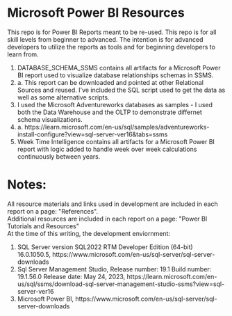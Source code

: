 # Microsoft Power BI Resources
This repo is for Power BI Reports meant to be re-used.  This repo is for all skill levels from beginner to advanced. The intention is for advanced developers to utilize the reports as tools and for beginning developers to learn from. 
<ol>
  <li>DATABASE_SCHEMA_SSMS contains all artifacts for a Microsoft Power BI report used to visualize database relationships schemas in SSMS.</li>
  <li>a. This report can be downloaded and pointed at other Relational Sources and reused. I've included the SQL script used to get the data as well as some alternative scripts.</li>
  <li>I used the Microsoft Adventureworks databases as samples - I used both the Data Warehouse and the OLTP to demonstrate differnet schema visualizations.</li>
  <li>a. https://learn.microsoft.com/en-us/sql/samples/adventureworks-install-configure?view=sql-server-ver16&tabs=ssms</li>
  <li>Week Time Intelligence contains all artifacts for a Microsoft Power BI report with logic added to handle week over week calculations continuously between years. </li>
</ol>

# Notes: <br>
All resource materials and links used in development are included in each report on a page: "References". <br>
Additional resources are included in each report on a page: "Power BI Tutorials and Resources"<br>
At the time of this writing, the development enviornment: <br>
<ol>
  <li>SQL Server version SQL2022	RTM	Developer Edition (64-bit)	16.0.1050.5, https://www.microsoft.com/en-us/sql-server/sql-server-downloads</li>
  <li>Sql Server Management Studio, Release number: 19.1 Build number: 19.1.56.0 Release date: May 24, 2023, https://learn.microsoft.com/en-us/sql/ssms/download-sql-server-management-studio-ssms?view=sql-server-ver16</li>
  <li>Microsoft Power BI, https://www.microsoft.com/en-us/sql-server/sql-server-downloads </li>
</ol>
